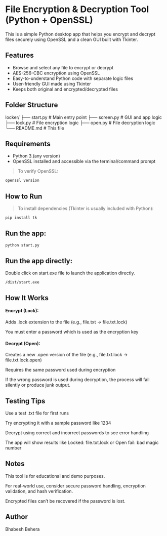 # File Encryption & Decryption Tool (Python + OpenSSL)

This is a simple Python desktop app that helps you encrypt and decrypt files securely using OpenSSL and a clean GUI built with Tkinter.

## Features

- Browse and select any file to encrypt or decrypt
- AES-256-CBC encryption using OpenSSL
- Easy-to-understand Python code with separate logic files
- User-friendly GUI made using Tkinter
- Keeps both original and encrypted/decrypted files

## Folder Structure

locker/
├── start.py # Main entry point
├── screen.py # GUI and app logic
├── lock.py # File encryption logic
├── open.py # File decryption logic
└── README.md # This file

## Requirements

- Python 3.(any version)
- OpenSSL installed and accessible via the terminal/command prompt

> To verify OpenSSL:
```bash
openssl version
``` 
## How to Run
> To install dependencies (Tkinter is usually included with Python):

```bash
pip install tk
```

## Run the app:
```bash
python start.py
```

## Run the app directly:
Double click on start.exe file to launch the application directly.
```
/dist/start.exe
```

## How It Works

#### Encrypt (Lock):

Adds .lock extension to the file (e.g., file.txt → file.txt.lock)

You must enter a password which is used as the encryption key

#### Decrypt (Open):

Creates a new .open version of the file (e.g., file.txt.lock → file.txt.lock.open)

Requires the same password used during encryption

If the wrong password is used during decryption, the process will fail silently or produce junk output.

## Testing Tips

Use a test .txt file for first runs

Try encrypting it with a sample password like 1234

Decrypt using correct and incorrect passwords to see error handling

The app will show results like Locked: file.txt.lock or Open fail: bad magic number

## Notes

This tool is for educational and demo purposes.

For real-world use, consider secure password handling, encryption validation, and hash verification.

Encrypted files can’t be recovered if the password is lost.

## Author

Bhabesh Behera


